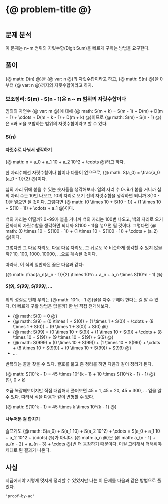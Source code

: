 # {@ problem-title @}

~~~problem-info-table
~~~

## 문제 분석

이 문제는 n~m 범위의 자릿수합(Digit Sum)을 빠르게 구하는 방법을 요구한다.

## 풀이

{@ math: D(n) @}을 {@ var: n @}의 자릿수합이라고 하고,
{@ math: S(n) @}을 0부터 {@ var: n @}까지의 자릿수합이라고 하자.

### 보조정리: S(m) - S(n - 1)은 n ~ m 범위의 자릿수합이다

임의의 자연수 {@ var: m @}에 대해
{@ math: S(m + k) = S(m - 1) + D(m) + D(m + 1) + \cdots + D(m + k - 1) + D(m + k) @}이므로
{@ math: S(m) - S(n - 1) @}은 n과 m을 포함하는 범위의 자릿수합이라고 할 수 있다.

### S(n)

#### 자릿수로 나눠서 생각하기

{@ math: n = a_0 + a_1 10 + a_2 10^2 + \cdots @}라고 하자.

한 자리수에선 자릿수합이나 합이나 다름이 없으므로,
{@ math: S(a_0) = \frac{a_0 (a_0 - 1)}{2} @}이다.

십의 자리 뒤에 붙을 수 있는 숫자들을 생각해보자.
일의 자리 수 0~9가 붙을 거니까 십의 자리 수는 10번 나오고,
10의 자리로 오기 전의 자릿수합을 생각하면 되니까 S(10 - 1)을 넣으면 될 것이다.
그렇다면 {@ math: (0 \times 10 + S(10 - 1)) + (1 \times 10 + S(10 - 1)) + \cdots + a_1 @}이다.

백의 자리는 어떨까?
0~99가 붙을 거니까 백의 자리는 100번 나오고,
백의 자리로 오기 전까지의 자릿수합을 생각하면 되니까 S(100 - 1)을 넣으면 될 것이다.
그렇다면 {@ math: (0 \times 10 + S(100 - 1)) + (1 \times 10 + S(100 - 1)) + \cdots + (a_2) @}이다.

그렇다면 그 다음 자리도, 다음 다음 자리도, 그 뒤로도 쭉 비슷하게 생각할 수 있지 않을까? 10, 100, 1000, 10000, ...으로 계속될 것이다.

따라서, 이 식의 일반화된 꼴은 다음과 같다:

{@ math: \frac{a_n(a_n - 1)}{2} \times 10^n + a_n + a_n \times S(10^n - 1) @}

##### S(9), S(99), S(999), …

위의 성질로 인해 우리는 {@ math: 10^k - 1 @}꼴을 자주 구해야 한다는 걸 알 수 있다.
더 빠르게 구할 방법은 없을까? 한 번 직접 전개해보자.

- {@ math: S(0) = 0 @}
- {@ math: S(9) = (0 \times 1 + S(0)) + (1 \times 1 + S(0)) + \cdots + (8 \times 1 + S(0)) + (9 \times 1 + S(0)) + S(0) @}
- {@ math: S(99) = (0 \times 10 + S(9)) + (1 \times 10 + S(9)) + \cdots + (8 \times 10 + S(9)) + (9 \times 10 + S(9)) + S(9) @}
- {@ math: S(999) = (0 \times 10 + S(99)) + (1 \times 10 + S(99)) + \cdots + (8 \times 10 + S(99)) + (9 \times 10 + S(99)) + S(99) @}
- ...

반복되는 꼴을 찾을 수 있다. 괄호를 풀고 좀 정리를 하면 다음과 같이 정리가 된다.

{@ math: S(10^k - 1) = 45 \times 10^{k - 1} + 10 \times S(10^{k - 1} - 1) @} (단, 0 < k)

조금 복잡해보이지만 직접 대입해서 풀어보면 45 × 1, 45 × 20, 45 × 300, ... 임을 알 수 있다. 따라서 식을 다음과 같이 변형할 수 있다.

{@ math: S(10^k - 1) = 45 \times k \times 10^{k - 1} @}

#### 나누어둔 걸 합치기

슬프게도 {@ math: S(a_0) + S(a_1 10) + S(a_2 10^2) + \cdots = S(a_0 + a_1 10 + a_2 10^2 + \cdots) @}가 아니다.
{@ math: a_n @}은 {@ math: a_{n - 1} + a_{n - 2} + a_{n - 3} + \cdots @}번 더 등장하기 때문이다. 이걸 고려해서 더해줘야 제대로 된 결과가 나온다.

## 사실

지금에서야 저렇게 멋지게 정리할 수 있었지만 나는 이 문제를 다음과 같은 방법으로 풀었다.

~~~pirim
'proof-by-ac'
~~~
